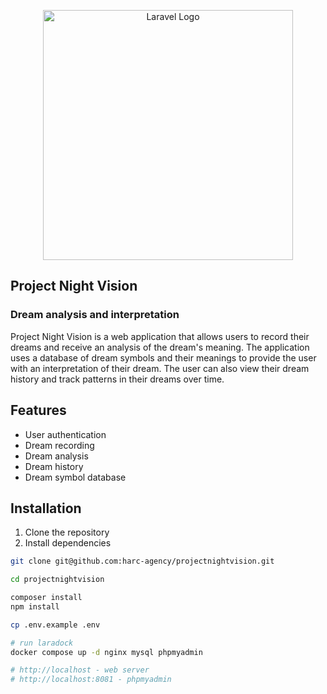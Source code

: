 <p align="center"><a href="https://laravel.com" target="_blank"><img src="https://raw.githubusercontent.com/laravel/art/master/logo-lockup/5%20SVG/2%20CMYK/1%20Full%20Color/laravel-logolockup-cmyk-red.svg" width="400" alt="Laravel Logo"></a></p>


## Project Night Vision
### Dream analysis and interpretation

Project Night Vision is a web application that allows users to record their dreams and receive an analysis of the dream's meaning. The application uses a database of dream symbols and their meanings to provide the user with an interpretation of their dream. The user can also view their dream history and track patterns in their dreams over time.

## Features

- User authentication
- Dream recording
- Dream analysis
- Dream history
- Dream symbol database

## Installation

1. Clone the repository
2. Install dependencies
```bash
git clone git@github.com:harc-agency/projectnightvision.git

cd projectnightvision

composer install
npm install

cp .env.example .env

# run laradock
docker compose up -d nginx mysql phpmyadmin

# http://localhost - web server
# http://localhost:8081 - phpmyadmin
 
```



